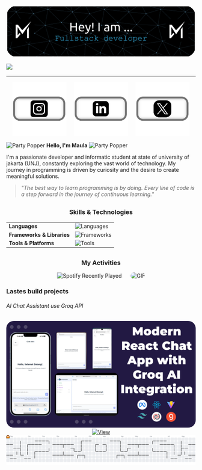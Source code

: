 <p align="center">
  <img src="img/header.png" alt="maulaibrahimsyahwi" style="border-radius: 30px;">
</p>

<div >
  <img src="https://readme-typing-svg.herokuapp.com/?lines=Welcome+to+my+GitHub+Profile!;Full+Stack+Developer+in+Making;Always+Learning+Something+New&font=Fira%20Code&center=true&vCenter=true&width=600&height=70&duration=4000&pause=1000&color=36BCF7&">
</div>
<hr style="line-height: 0, height:20px">

<p style="text-align: center; display: flex; justify-content: center; gap: 20px; flex-wrap: wrap;">
  <a href="https://www.instagram.com/maulaibrhmsyah/">
    <img src="img/instagram.svg" alt="Instagram" 
         style="width: clamp(80px, 15vw, 150px); height: clamp(80px, 15vw, 150px);" />
  </a>
  <a href="https://www.linkedin.com/in/maula-ibrahim-syahwi/">
    <img src="img/linkedin.svg" alt="LinkedIn" 
         style="width: clamp(80px, 15vw, 150px); height: clamp(80px, 15vw, 150px);" />
  </a>
  <a href="https://x.com/MaulaIbrhmsyah">
    <img src="img/twitter.svg" alt="Twitter" 
         style="width: clamp(80px, 15vw, 150px); height: clamp(80px, 15vw, 150px);" />
  </a>
</p>

<img src="https://raw.githubusercontent.com/Tarikul-Islam-Anik/Animated-Fluent-Emojis/master/Emojis/Activities/Party%20Popper.png" alt="Party Popper" width="25" height="25" /> **Hello, I'm Maula** <img src="https://raw.githubusercontent.com/Tarikul-Islam-Anik/Animated-Fluent-Emojis/master/Emojis/Activities/Party%20Popper.png" alt="Party Popper" width="25" height="25" />

I'm a passionate developer and informatic student at state of university of jakarta (UNJ), constantly exploring the vast world of technology. My journey in programming is driven by curiosity and the desire to create meaningful solutions.

> _"The best way to learn programming is by doing. Every line of code is a step forward in the journey of continuous learning."_

##

<h3 align="center">Skills & Technologies</h3>

<table style="border: none;">
<tr style="border: none;">
<td style="border: none;"><strong>Languages</strong></td>
<td style="border: none;"><img src="https://skillicons.dev/icons?i=html,css,js,py&theme=dark" alt="Languages" /></td>
</tr>
<tr style="border: none;">
<td style="border: none;"><strong>Frameworks & Libraries</strong></td>
<td style="border: none;"><img src="https://skillicons.dev/icons?i=nodejs,figma,npm,vite&theme=dark" alt="Frameworks" /></td>
</tr>
<tr style="border: none;">
<td style="border: none;"><strong>Tools & Platforms</strong></td>
<td style="border: none;"><img src="https://skillicons.dev/icons?i=git,github,vscode&theme=dark" alt="Tools" /></td>
</tr>
</table>

##

<h3 align='center'>My Activities</h3>

<div align="center">
  <img src="https://spotify-recently-played-readme.vercel.app/api?user=31hgeidw4h5ukt3qja3qf4e4bkse&unique=true" alt="Spotify Recently Played" width="400" height="300" style="margin-right: 20px;" />
  <img src="https://media4.giphy.com/media/v1.Y2lkPTc5MGI3NjExbnBhYzJxb2d2cmEwcTB4YjdhcDZ1c2J0ZXE1OW41MGQ1ZDlnYmNkeCZlcD12MV9pbnRlcm5hbF9naWZfYnlfaWQmY3Q9Zw/tqfS3mgQU28ko/giphy.gif" alt="GIF" width="400" height="300"style="border-radius:10px" />
</div>

### Lastes build projects

###### AI Chat Assistant use Groq API

<a href="https://llama-chat-ai.vercel.app/">
<img src="img/project.webp" style="border-radius:20px">
</a>

<div align="center">
  <a href="your-link-here">
    <img src="https://img.shields.io/badge/-VIEW-blueviolet?style=for-the-badge&logo=vercel&logoColor=white" alt="View" />
  </a>
</div>

<picture>
  <source media="(prefers-color-scheme: dark)" srcset="https://raw.githubusercontent.com/maulaibrahimsyahwi/maulaibrahimsyahwi/output/pacman-contribution-graph-dark.svg">
  <source media="(prefers-color-scheme: light)" srcset="https://raw.githubusercontent.com/maulaibrahimsyahwi/maulaibrahimsyahwi/output/pacman-contribution-graph.svg">
  <img alt="pacman contribution graph" src="https://raw.githubusercontent.com/maulaibrahimsyahwi/maulaibrahimsyahwi/output/pacman-contribution-graph.svg">
</picture>
